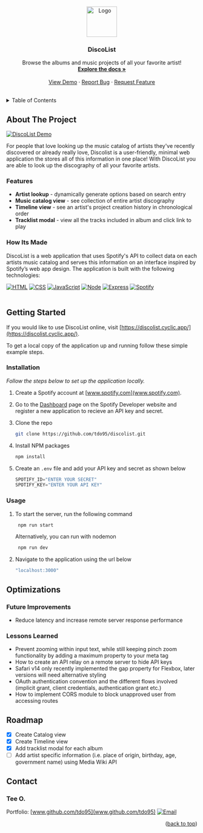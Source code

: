 <!-- This readme was adapated from a template created by Othneil Drew on Github. If you'd like to use this template visit: https://github.com/othneildrew/Best-README-Template -->
<a name="readme-top"></a>


<!-- PROJECT SHIELDS -->
<!--
*** I'm using markdown "reference style" links for readability.
*** Reference links are enclosed in brackets [ ] instead of parentheses ( ).
*** See the bottom of this document for the declaration of the reference variables
*** for contributors-url, forks-url, etc. This is an optional, concise syntax you may use.
*** https://www.markdownguide.org/basic-syntax/#reference-style-links
-->
<!-- [![Contributors][contributors-shield]][contributors-url] -->
<!-- [![Issues][issues-shield]][issues-url] -->
<!-- [![Stargazers][stars-shield]][stars-url] -->
<!-- [![MIT License][license-shield]][license-url] -->
<!-- [![LinkedIn][linkedin-shield]][linkedin-url] -->
<!-- [![Forks][forks-shield]][forks-url] -->


<!-- PROJECT LOGO -->
<br />
<div align="center">
  <a href="https://github.com/tdo95/discolist">
    <img src="https://discolist.cyclic.app/assets/Icon.png" alt="Logo" width="80" height="80">
  </a>

  <h3 align="center">DiscoList</h3>

  <p align="center">
    Browse the albums and music projects of all your favorite artist!
    <br />
    <a href="https://github.com/tdo95/discolist"><strong>Explore the docs »</strong></a>
    <br />
    <br />
    <a href="https://discolist.cyclic.app/">View Demo</a>
    ·
    <a href="https://github.com/tdo95/discolist/issues">Report Bug</a>
    ·
    <a href="https://github.com/tdo95/discolist/issues">Request Feature</a>
  </p>
</div>
<br />


<!-- TABLE OF CONTENTS -->
<details>
  <summary>Table of Contents</summary>
  <ol>
    <li>
      <a href="#about-the-project">About The Project</a>
      <ul>
      <li><a href="#features">Features</a></li>
        <li><a href="#how-its-made">How Its Made</a></li>
      </ul>
    </li>
    <li>
      <a href="#getting-started">Getting Started</a>
      <ul>
        <!-- <li><a href="#prerequisites">Prerequisites</a></li> -->
        <li><a href="#installation">Installation</a></li>
        <li><a href="#usage">Usage</a></li>
      </ul>
    </li>
    <li>
        <a href="#optimizations">Optimizations</a>
        <ul>
         <li><a href="#future-improvements">Future Improvements</a></li>
         <li><a href="#lessons-learned">Lessons Learned</a></li>
        </ul>
    </li>
    <li><a href="#roadmap">Roadmap</a></li>
    <!-- <li><a href="#contributing">Contributing</a></li> -->
    <!-- <li><a href="#license">License</a></li> -->
    <li><a href="#contact">Contact</a></li>
    <li><a href="#acknowledgments">Acknowledgments</a></li>
  </ol>
</details>


<!-- ABOUT THE PROJECT -->
## About The Project

[![DiscoList Demo][product-screenshot]](https://discolist.cyclic.app/)

For people that love looking up the music catalog of artists they've recently discovered or already really love, Discolist is a user-friendly, minimal web application the stores all of this information in one place! With DiscoList you are able to look up the discography of all your favorite artists.

### Features
- **Artist lookup** - dynamically generate options based on search entry
- **Music catalog view** - see collection of entire artist discography
- **Timeline view** - see an artist's project creation history in chronological order
- **Tracklist modal** - view all the tracks included in album and click link to play 

### How Its Made

DiscoList is a web application that uses Spotify's API to collect data on each artists music catalog and serves this information on an interface inspired by Spotify’s web app design. The application is built with the following technologies:

 [![HTML][HTML5]][HTML5-url]
 [![CSS][CSS3]][CSS3-url]
 [![JavaScript][Javascript]][Javascript-url]
 [![Node][Node.js]][Node.js-url]
 [![Express][Express.js]][Express.js-url]
 [![Spotify][Spotify-api]][Spotify-url]
<br><br>


<!-- GETTING STARTED -->
## Getting Started

If you would like to use DiscoList online, visit [https://discolist.cyclic.app/](https://discolist.cyclic.app/). 

To get a local copy of the application up and running follow these simple example steps.

<!-- ### Prerequisites

This is an example of how to list things you need to use the software and how to install them.
* npm
  ```sh
  npm install npm@latest -g
  ``` -->

### Installation

_Follow the steps below to set up the application locally._

1. Create a Spotify account at [www.spotify.com](www.spotify.com).

2. Go to the [Dashboard](https://developer.spotify.com/dashboard/) page on the Spotify Developer website and register a new application to recieve an API key and secret.

3. Clone the repo
   ```sh
   git clone https://github.com/tdo95/discolist.git
   ```
3. Install NPM packages
   ```sh
   npm install
   ```
4. Create an `.env` file and add your API key and secret as shown below
   ```js
   SPOTIFY_ID="ENTER YOUR SECRET"
   SPOTIFY_KEY="ENTER YOUR API KEY"
   ```

### Usage

1. To start the server, run the following command
   ```sh
    npm run start  
   ```
   Alternatively, you can run with nodemon
   ```sh
    npm run dev  
   ```
2. Navigate to the application using the url below
   ```sh
   "localhost:3000"
   ```


<!-- OPTIMIZATIONS -->
## Optimizations

### Future Improvements

- Reduce latency and increase remote server response performance

### Lessons Learned

- Prevent zooming within input text, while still keeping pinch zoom functionality by adding a maximum property to your meta tag
- How to create an API relay on a remote server to hide API keys
- Safari v14 only recently implemented the gap property for Flexbox, later versions will need alternative styling
- OAuth authentication convention and the different flows involved (implicit grant, client credentials, authentication grant etc.)
- How  to implement CORS module to block unapproved user from accessing routes


<!-- ROADMAP -->
## Roadmap

- [x] Create Catalog view
- [x] Create Timeline view
- [x] Add tracklist modal for each album
- [ ] Add artist specific information (i.e. place of origin, birthday, age, government name) using Media Wiki API

<!-- See the [open issues](https://github.com/tdo95/discolist/issues) for a list of proposed features (and known issues). -->


<!-- CONTRIBUTING -->
<!-- ## Contributing

Contributions are what make the open source community such an amazing place to learn, inspire, and create. Any contributions you make are **greatly appreciated**.

If you have a suggestion that would make this better, please fork the repo and create a pull request. You can also simply open an issue with the tag "enhancement".
Don't forget to give the project a star! Thanks again!

1. Fork the Project
2. Create your Feature Branch (`git checkout -b feature/AmazingFeature`)
3. Commit your Changes (`git commit -m 'Add some AmazingFeature'`)
4. Push to the Branch (`git push origin feature/AmazingFeature`)
5. Open a Pull Request

<p align="right">(<a href="#readme-top">back to top</a>)</p> -->


<!-- CONTACT -->
## Contact

### **Tee O.**
Portfolio: [www.github.com/tdo95](www.github.com/tdo95)
[![Email][email-shield]][email-url]

<p align="right">(<a href="#readme-top">back to top</a>)</p>


<!-- ACKNOWLEDGMENTS -->
<!-- ## Acknowledgments

Use this space to list resources you find helpful and would like to give credit to. I've included a few of my favorites to kick things off!

* [Choose an Open Source License](https://choosealicense.com)
* [GitHub Emoji Cheat Sheet](https://www.webpagefx.com/tools/emoji-cheat-sheet)
* [Malven's Flexbox Cheatsheet](https://flexbox.malven.co/)
* [Malven's Grid Cheatsheet](https://grid.malven.co/)
* [Img Shields](https://shields.io)
* [GitHub Pages](https://pages.github.com)
* [Font Awesome](https://fontawesome.com)
* [React Icons](https://react-icons.github.io/react-icons/search)

<p align="right">(<a href="#readme-top">back to top</a>)</p> -->





<!-- MARKDOWN LINKS & IMAGES -->
<!-- https://www.markdownguide.org/basic-syntax/#reference-style-links -->
<!-- Ready-Made Badges: https://github.com/Ileriayo/markdown-badges -->
[contributors-shield]: https://img.shields.io/github/contributors/tdo95/discolist.svg?style=for-the-badge
[contributors-url]: https://github.com/tdo95/discolist/graphs/contributors
[forks-shield]: https://img.shields.io/github/forks/tdo95/discolist.svg?style=for-the-badge
[forks-url]: https://github.com/tdo95/discolist/network/members
[stars-shield]: https://img.shields.io/github/stars/tdo95/discolist.svg?style=for-the-badge
[stars-url]: https://github.com/tdo95/discolist/stargazers
[issues-shield]: https://img.shields.io/github/issues/tdo95/discolist.svg?style=for-the-badge
[issues-url]: https://github.com/tdo95/discolist/issues
[license-shield]: https://img.shields.io/github/license/tdo95/discolist.svg?style=for-the-badge
[license-url]: https://github.com/tdo95/discolist/blob/master/LICENSE.txt

<!-- SOCIALS BADGES -->
[linkedin-shield]: https://img.shields.io/badge/-LinkedIn-black.svg?style=for-the-badge&logo=linkedin&colorB=555
[linkedin-url]: https://linkedin.com/in/tee-o
[twitter-shield]: https://img.shields.io/badge/Twitter-%231DA1F2.svg?style=for-the-badge&logo=Twitter&logoColor=white
[twitter-url]: https://twitter.com/teeintech
[email-shield]: https://img.shields.io/badge/tdopress@gmail.com-000000?style=for-the-badge&logo=gmail&logoColor=white
[email-url]: mailto:tdopress@gmail.com

<!-- DEMO IMAGE -->
[product-screenshot]: /discolist-demo.gif

<!-- LIBRARIES BADGES -->
[Next.js]: https://img.shields.io/badge/next.js-000000?style=for-the-badge&logo=nextdotjs&logoColor=white
[Next-url]: https://nextjs.org/
[React.js]: https://img.shields.io/badge/React-20232A?style=for-the-badge&logo=react&logoColor=61DAFB
[React-url]: https://reactjs.org/
[Vue.js]: https://img.shields.io/badge/Vue.js-35495E?style=for-the-badge&logo=vuedotjs&logoColor=4FC08D
[Vue-url]: https://vuejs.org/
[Angular.io]: https://img.shields.io/badge/Angular-DD0031?style=for-the-badge&logo=angular&logoColor=white
[Angular-url]: https://angular.io/
[Svelte.dev]: https://img.shields.io/badge/Svelte-4A4A55?style=for-the-badge&logo=svelte&logoColor=FF3E00
[Svelte-url]: https://svelte.dev/
[Laravel.com]: https://img.shields.io/badge/Laravel-FF2D20?style=for-the-badge&logo=laravel&logoColor=white
[Laravel-url]: https://laravel.com
[Bootstrap.com]: https://img.shields.io/badge/Bootstrap-563D7C?style=for-the-badge&logo=bootstrap&logoColor=white
[Bootstrap-url]: https://getbootstrap.com
[JQuery.com]: https://img.shields.io/badge/jQuery-0769AD?style=for-the-badge&logo=jquery&logoColor=white
[JQuery-url]: https://jquery.com 
[HTML5]: https://img.shields.io/badge/html5-%23E34F26.svg?style=for-the-badge&logo=html5&logoColor=white
[HTML5-url]: https://developer.mozilla.org/en-US/docs/Glossary/HTML5
[JavaScript]: https://img.shields.io/badge/javascript-090909.svg?style=for-the-badge&logo=javascript&logoColor=%23F7DF1E
[Javascript-url]: https://developer.mozilla.org/en-US/docs/Web/JavaScript
[CSS3]: https://img.shields.io/badge/css3-%231572B6.svg?style=for-the-badge&logo=css3&logoColor=white
[CSS3-url]: https://developer.mozilla.org/en-US/docs/Web/CSS
[Node.js]: https://img.shields.io/badge/node.js-333333?style=for-the-badge&logo=node.js&logoColor=44883e
[Node.js-url]: https://nodejs.org/en/
[Express.js]: https://img.shields.io/badge/express.js-%23404d59.svg?style=for-the-badge&logo=express&logoColor=%2361DAFB
[Express.js-url]: https://expressjs.com/

<!-- EXTRAS -->
[Spotify-api]: https://img.shields.io/badge/Spotify%20API-000000?style=for-the-badge&logo=spotify&logoColor=1DB954
[Spotify-url]: https://developer.spotify.com/documentation/web-api/quick-start/ 

